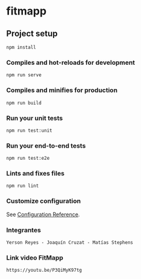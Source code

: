 # fitmapp

## Project setup
```
npm install
```

### Compiles and hot-reloads for development
```
npm run serve
```

### Compiles and minifies for production
```
npm run build
```

### Run your unit tests
```
npm run test:unit
```

### Run your end-to-end tests
```
npm run test:e2e
```

### Lints and fixes files
```
npm run lint
```

### Customize configuration
See [Configuration Reference](https://cli.vuejs.org/config/).

### Integrantes
```
Yerson Reyes - Joaquín Cruzat - Matías Stephens
```
### Link video FitMapp
```
https://youtu.be/P3QiMyK97tg
```


